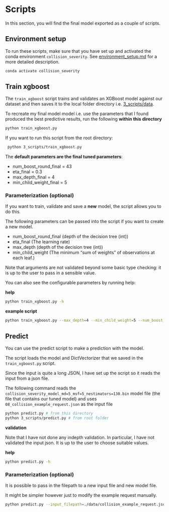 # Scripts

In this section, you will find the final model exported as a couple of scripts.

## Environment setup

To run these scripts, make sure that you have set up and activated the conda environment `collision_severity`. See [environment_setup.md](../environment_setup.md) for a more detailed description.

```bash
conda activate collision_severity
```

## Train xgboost 
The `train_xgboost` script trains and validates an XGBoost model against our dataset and then saves it to the local folder directory i.e. [3_scripts/data](./data/).

To recreate my final model model i.e. use the parameters that I found produced the best predictive results, run the following **within this directory**

```bash
python train_xgboost.py
```
If you want to run this script from the root directory:

```bash
 python 3_scripts/train_xgboost.py
 ```

The **default parameters are the final tuned parameters**:

- num_boost_round_final = 43
- eta_final = 0.3
- max_depth_final = 4
- min_child_weight_final = 5


### Parameterization (optional)
If you want to train, validate and save a **new** model, the script allows you to do this.

The following parameters can be passed into the script if you want to create a new model.

- num_boost_round_final (depth of the decision tree (int))
- eta_final (The learning rate)
- max_depth (depth of the decision tree (int))
- min_child_weight (The minimum “sum of weights” of observations at each leaf.)

Note that arguments are not validated beyond some basic type checking: it is up to the user to pass in a sensible value. 

You can also see the configurable parameters by running help:

**help**

```bash
python train_xgboost.py -h 
```

**example script**

```bash
python train_xgboost.py --max_depth=4 --min_child_weight=5 --num_boost_round=43 --eta=0.3
```

## Predict
You can use the predict script to make a prediction with the model.

The script loads the model and DictVectorizer that we saved in the `train_xgboost.py` script.

Since the input is quite a long JSON, I have set up the script so it reads the input from a json file. 

The following command reads the `collision_severity_model_md=5_msf=5_nestimators=130.bin` model file (the file that contains our tuned model) and uses `08_collision_example_request.json` as the input file

```bash
python predict.py # from this directory
python 3_scripts/predict.py # from root folder
```

**validation**

Note that I have not done any indepth validation. In particular, I have not validated the input json. It is up to the user to choose suitable values.

**help**

```bash
python predict.py -h 
```

### Parameterization (optional)
It is possible to pass in the filepath to a new input file and new model file. 

It might be simpler however just to modify the example request manually.

```bash
python predict.py --input_filepath=./data/collision_example_request.json --model_filepath=./data/collision_severity_model_eta=0.3_md=4_mcw=5_nboost=43.bin
```

